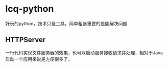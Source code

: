 # lcq-python
好玩的python，技术只是工具，简单粗暴重要的是能解决问题

## HTTPServer
一行代码实现文件服务器的效果，也可以启动服务接收请求并处理，相对于Java 启动一个应用来说是方便很多了。
